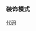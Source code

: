 ### 装饰模式

[代码](../../../../design_pattern/src/main/java/com/kk/design_pattern/decorator/Client.java)